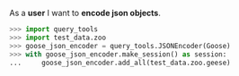 As a **user** I want to **encode json objects**.
```python
>>> import query_tools
>>> import test_data.zoo
>>> goose_json_encoder = query_tools.JSONEncoder(Goose)
>>> with goose_json_encoder.make_session() as session:
...     goose_json_encoder.add_all(test_data.zoo.geese)

```
